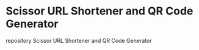 # Scissor URL Shortener and QR Code Generator
repository Scissor URL Shortener and QR Code Generator

